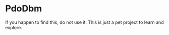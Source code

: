 # PdoDbm

If you happen to find this, do not use it. This is just a pet project to learn and explore.